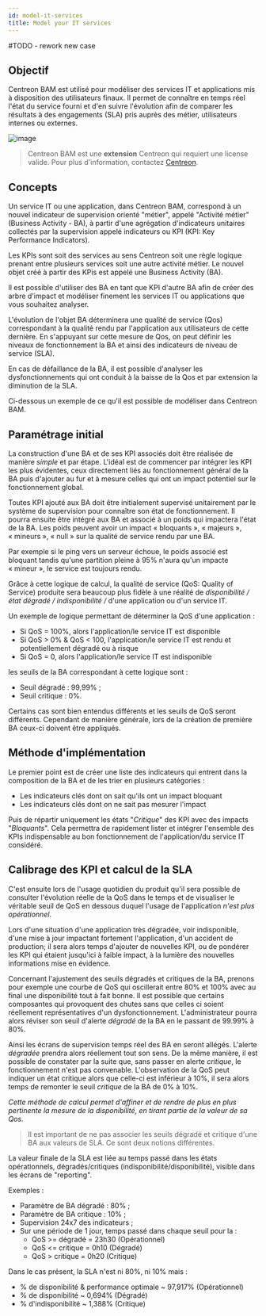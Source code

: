 ```yaml
---
id: model-it-services
title: Model your IT services
---
```


#TODO - rework new case

## Objectif

Centreon BAM est utilisé pour modéliser des services IT et applications
mis à disposition des utilisateurs finaux. Il permet de connaître en
temps réel l'état du service fourni et d'en suivre l'évolution afin
de comparer les résultats à des engagements (SLA) pris auprès des
métier, utilisateurs internes ou externes.

![image](assets/service-mapping/example.png)

> Centreon BAM est une **extension** Centreon qui requiert une license valide. Pour plus d'information,
> contactez [Centreon](mailto:sales@centreon.com).

## Concepts

Un service IT ou une application, dans Centreon BAM, correspond à un
nouvel indicateur de supervision orienté "métier", appelé "Activité
métier" (Business Activity - BA), à partir d'une agrégation
d'indicateurs unitaires collectés par la supervision appelé indicateurs
ou KPI (KPI: Key Performance Indicators).

Les KPIs sont soit des services au sens Centreon soit une règle logique
prenant entre plusieurs services soit une autre activité métier. Le
nouvel objet créé à partir des KPis est appelé une Business Activity
(BA).

Il est possible d'utiliser des BA en tant que KPI d'autre BA afin de
créer des arbre d'impact et modéliser finement les services IT ou
applications que vous souhaitez analyser.

L'évolution de l'objet BA déterminera une qualité de service (Qos)
correspondant à la qualité rendu par l'application aux utilisateurs de
cette dernière. En s'appuyant sur cette mesure de Qos, on peut définir
les niveaux de fonctionnement la BA et ainsi des indicateurs de niveau
de service (SLA).

En cas de défaillance de la BA, il est possible d'analyser les
dysfonctionnements qui ont conduit à la baisse de la Qos et par
extension la diminution de la SLA.

Ci-dessous un exemple de ce qu'il est possible de modéliser dans
Centreon BAM.

## Paramétrage initial

La construction d'une BA et de ses KPI associés doit être réalisée de
manière *simple* et par étape. L'idéal est de commencer par intégrer les
KPI les plus évidentes, ceux directement liés au fonctionnement général
de la BA puis d'ajouter au fur et à mesure celles qui ont un impact
potentiel sur le fonctionnement global.

Toutes KPI ajouté aux BA doit être initialement supervisé unitairement
par le système de supervision pour connaître son état de fonctionnement.
Il pourra ensuite être intégré aux BA et associé à un poids qui
impactera l'état de la BA. Les poids peuvent avoir un impact
« bloquants », « majeurs », « mineurs », « null » sur la qualité de
service rendu par une BA.

Par exemple si le ping vers un serveur échoue, le poids associé est
bloquant tandis qu'une partition pleine à 95% n'aura qu'un impacte
« mineur », le service est toujours rendu.

Grâce à cette logique de calcul, la qualité de service (QoS: Quality of
Service) produite sera beaucoup plus fidèle à une réalité de
*disponibilité / état dégradé / indisponibilité /* d'une application ou
d'un service IT.

Un exemple de logique permettant de déterminer la QoS d'une application
:

-   Si QoS = 100%, alors l'application/le service IT est disponible
-   Si QoS > 0% & QoS < 100, l'application/le service IT est rendu et
    potentiellement dégradé ou à risque
-   Si QoS = 0, alors l'application/le service IT est indisponible

les seuils de la BA correspondant à cette logique sont : 

-   Seuil dégradé : 99,99% ;
-   Seuil critique : 0%.

Certains cas sont bien entendus différents et les seuils de QoS seront
différents. Cependant de manière générale, lors de la création de
première BA ceux-ci doivent être appliqués.

## Méthode d'implémentation

Le premier point est de créer une liste des indicateurs qui entrent dans
la composition de la BA et de les trier en plusieurs catégories : 

-   Les indicateurs clés dont on sait qu'ils ont un impact bloquant
-   Les indicateurs clés dont on ne sait pas mesurer l'impact

Puis de répartir uniquement les états "*Critique*" des KPI avec des
impacts "*Bloquants*". Cela permettra de rapidement lister et intégrer
l'ensemble des KPIs indispensable au bon fonctionnement de
l'application/du service IT considéré.

## Calibrage des KPI et calcul de la SLA

C'est ensuite lors de l'usage quotidien du produit qu'il sera possible
de consulter l'évolution réelle de la QoS dans le temps et de
visualiser le véritable seuil de QoS en dessous duquel l'usage de
l'application *n'est plus opérationnel*.

Lors d'une situation d'une application très dégradée, voir
indisponible, d'une mise à jour impactant fortement l'application,
d'un accident de production; il sera alors temps d'ajouter de
nouvelles KPI, ou de pondérer les KPI qui étaient jusqu'ici à faible
impact, à la lumière des nouvelles informations mise en évidence.

Concernant l'ajustement des seuils dégradés et critiques de la BA,
prenons pour exemple une courbe de QoS qui oscillerait entre 80% et 100%
avec au final une disponibilité tout à fait bonne. Il est possible que
certains composantes qui provoquent des chutes sans que celles ci soient
réellement représentatives d'un dysfonctionnement. L'administrateur
pourra alors réviser son seuil d'alerte *dégradé* de la BA en le
passant de 99.99% à 80%.

Ainsi les écrans de supervision temps réel des BA en seront allégés.
L'alerte *dégradée* prendra alors réellement tout son sens. De la même
manière, il est possible de constater par la suite que, sans passer en
alerte *critique*, le fonctionnement n'est pas convenable.
L'observation de la QoS peut indiquer un état critique alors que
celle-ci est inférieur à 10%, il sera alors temps de remonter le seuil
*critique* de la BA de 0% à 10%.

*Cette méthode de calcul permet d'affiner et de rendre de plus en plus
pertinente la mesure de la disponibilité, en tirant partie de la valeur
de sa Qos.*

> Il est important de ne pas associer les seuils dégradé et critique
> d'une BA aux valeurs de SLA. Ce sont deux notions différentes.

La valeur finale de la SLA est liée au temps passé dans les états
opérationnels, dégradés/critiques (indisponibilité/disponibilité),
visible dans les écrans de "reporting".

Exemples : 

-   Paramètre de BA dégradé : 80% ; 
-   Paramètre de BA critique : 10% ; 
-   Supervision 24x7 des indicateurs ; 
-   Sur une période de 1 jour, temps passé dans chaque seuil pour la : 
    -   QoS >= dégradé = 23h30 (Opérationnel)
    -   QoS <= critique = 0h10 (Dégradé)
    -   QoS > critique = 0h20 (Critique)

Dans le cas présent, la SLA n'est ni 80%, ni 10% mais : 

-   % de disponibilité & performance optimale ~ 97,917% (Opérationnel)
-   % de disponibilité ~ 0,694% (Dégradé)
-   % d'indisponibilité ~ 1,388% (Critique)
